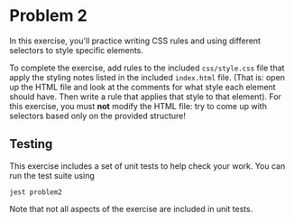 # Problem 2

In this exercise, you'll practice writing CSS rules and using different selectors to style specific elements.

To complete the exercise, add rules to the included `css/style.css` file that apply the styling notes listed in the included `index.html` file. (That is: open up the HTML file and look at the comments for what style each element should have. Then write a rule that applies that style to that element). For this exercise, you must **not** modify the HTML file: try to come up with selectors based only on the provided structure!

## Testing

This exercise includes a set of unit tests to help check your work. You can run the test suite using

```bsh
jest problem2
```

Note that not all aspects of the exercise are included in unit tests.
